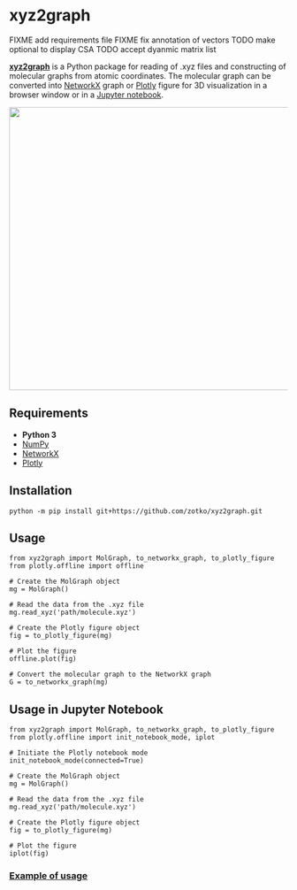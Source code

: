 # xyz2graph

FIXME add requirements file
FIXME fix annotation of vectors
TODO make optional to display CSA
TODO accept dyanmic matrix list

[**xyz2graph**](https://github.com/zotko/xyz2graph) is a Python package for reading of .xyz files and constructing of molecular graphs from atomic coordinates. The molecular graph can be converted into [NetworkX](https://networkx.github.io) graph or [Plotly](https://plot.ly) figure for 3D visualization in a browser window or in a [Jupyter notebook](https://jupyter.org).

<p align="center">
  <img src="picture.png",  width="512">
</p>

## Requirements
 * **Python 3**
 * [NumPy](https://numpy.org)
 * [NetworkX](https://networkx.github.io)
 * [Plotly](https://plot.ly)
 
## Installation
`python -m pip install git+https://github.com/zotko/xyz2graph.git`

## Usage
```
from xyz2graph import MolGraph, to_networkx_graph, to_plotly_figure
from plotly.offline import offline

# Create the MolGraph object
mg = MolGraph()

# Read the data from the .xyz file
mg.read_xyz('path/molecule.xyz')

# Create the Plotly figure object
fig = to_plotly_figure(mg)

# Plot the figure
offline.plot(fig)

# Convert the molecular graph to the NetworkX graph
G = to_networkx_graph(mg)
```

## Usage in Jupyter Notebook

```
from xyz2graph import MolGraph, to_networkx_graph, to_plotly_figure
from plotly.offline import init_notebook_mode, iplot

# Initiate the Plotly notebook mode
init_notebook_mode(connected=True)

# Create the MolGraph object
mg = MolGraph()

# Read the data from the .xyz file
mg.read_xyz('path/molecule.xyz')

# Create the Plotly figure object
fig = to_plotly_figure(mg)

# Plot the figure
iplot(fig)
```

### [Example of usage](https://www.kaggle.com/code/mykolazotko/xyz2graph-xyz-file-to-molecular-graph/notebook?scriptVersionId=98112967)
